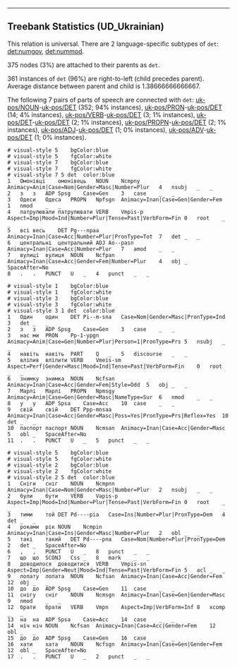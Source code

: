 

--------------------------------------------------------------------------------

## Treebank Statistics (UD_Ukrainian)

This relation is universal.
There are 2 language-specific subtypes of `det`: [det:numgov](), [det:nummod]().

375 nodes (3%) are attached to their parents as `det`.

361 instances of `det` (96%) are right-to-left (child precedes parent).
Average distance between parent and child is 1.38666666666667.

The following 7 pairs of parts of speech are connected with `det`: [uk-pos/NOUN]()-[uk-pos/DET]() (352; 94% instances), [uk-pos/PRON]()-[uk-pos/DET]() (14; 4% instances), [uk-pos/VERB]()-[uk-pos/DET]() (3; 1% instances), [uk-pos/DET]()-[uk-pos/DET]() (2; 1% instances), [uk-pos/PROPN]()-[uk-pos/DET]() (2; 1% instances), [uk-pos/ADJ]()-[uk-pos/DET]() (1; 0% instances), [uk-pos/ADV]()-[uk-pos/DET]() (1; 0% instances).


~~~ conllu
# visual-style 5	bgColor:blue
# visual-style 5	fgColor:white
# visual-style 7	bgColor:blue
# visual-style 7	fgColor:white
# visual-style 7 5 det	color:blue
1	Омонівці	омонівець	NOUN	Ncmpny	Animacy=Anim|Case=Nom|Gender=Masc|Number=Plur	4	nsubj	_	_
2	з	з	ADP	Spsg	Case=Gen	3	case	_	_
3	Одеси	Одеса	PROPN	Npfsgn	Animacy=Inan|Case=Gen|Gender=Fem	1	nmod	_	_
4	патрулювали	патрулювати	VERB	Vmpis-p	Aspect=Imp|Mood=Ind|Number=Plur|Tense=Past|VerbForm=Fin	0	root	_	_
5	всі	весь	DET	Pg---npaa	Animacy=Inan|Case=Acc|Number=Plur|PronType=Tot	7	det	_	_
6	центральні	центральний	ADJ	Ao--pasn	Animacy=Inan|Case=Acc|Number=Plur	7	amod	_	_
7	вулиці	вулиця	NOUN	Ncfpan	Animacy=Inan|Case=Acc|Gender=Fem|Number=Plur	4	obj	_	SpaceAfter=No
8	.	.	PUNCT	U	_	4	punct	_	_

~~~


~~~ conllu
# visual-style 1	bgColor:blue
# visual-style 1	fgColor:white
# visual-style 3	bgColor:blue
# visual-style 3	fgColor:white
# visual-style 3 1 det	color:blue
1	Один	один	DET	Pi--m-sna	Case=Nom|Gender=Masc|PronType=Ind	3	det	_	_
2	з	з	ADP	Spsg	Case=Gen	3	case	_	_
3	нас	ми	PRON	Pp-1-ypgn	Animacy=Anim|Case=Gen|Number=Plur|Person=1|PronType=Prs	5	nsubj	_	_
4	навіть	навіть	PART	Q	_	5	discourse	_	_
5	вліпив	вліпити	VERB	Vmeis-sm	Aspect=Perf|Gender=Masc|Mood=Ind|Tense=Past|VerbForm=Fin	0	root	_	_
6	знимку	знимка	NOUN	Ncfsan	Animacy=Inan|Case=Acc|Gender=Fem|Style=Odd	5	obj	_	_
7	Марлі	Марлі	PROPN	Npmsgy	Animacy=Anim|Case=Gen|Gender=Masc|NameType=Sur	6	nmod	_	_
8	у	у	ADP	Spsa	Case=Acc	10	case	_	_
9	свій	свій	DET	Ppp-mnsaa	Animacy=Inan|Case=Acc|Gender=Masc|Poss=Yes|PronType=Prs|Reflex=Yes	10	det	_	_
10	паспорт	паспорт	NOUN	Ncmsan	Animacy=Inan|Case=Acc|Gender=Masc	5	obl	_	SpaceAfter=No
11	.	.	PUNCT	U	_	5	punct	_	_

~~~


~~~ conllu
# visual-style 5	bgColor:blue
# visual-style 5	fgColor:white
# visual-style 2	bgColor:blue
# visual-style 2	fgColor:white
# visual-style 2 5 det	color:blue
1	Сніги	сніг	NOUN	Ncmpnn	Animacy=Inan|Case=Nom|Gender=Masc|Number=Plur	2	nsubj	_	_
2	були	бути	VERB	Vapis-p	Aspect=Imp|Mood=Ind|Number=Plur|Tense=Past|VerbForm=Fin	0	root	_	_
3	тими	той	DET	Pd----pia	Case=Ins|Number=Plur|PronType=Dem	4	det	_	_
4	роками	рік	NOUN	Ncmpin	Animacy=Inan|Case=Ins|Gender=Masc|Number=Plur	2	obl	_	_
5	такі	такий	DET	Pd----pna	Case=Nom|Number=Plur|PronType=Dem	2	det	_	SpaceAfter=No
6	,	,	PUNCT	U	_	8	punct	_	_
7	що	що	SCONJ	Css	_	8	mark	_	_
8	доводилося	доводитися	VERB	Vmpis-sn	Aspect=Imp|Gender=Neut|Mood=Ind|Tense=Past|VerbForm=Fin	5	acl	_	_
9	лопату	лопата	NOUN	Ncfsan	Animacy=Inan|Case=Acc|Gender=Fem	12	obj	_	_
10	до	до	ADP	Spsg	Case=Gen	11	case	_	_
11	снігу	сніг	NOUN	Ncmsgn	Animacy=Inan|Case=Gen|Gender=Masc	9	nmod	_	_
12	брати	брати	VERB	Vmpn	Aspect=Imp|VerbForm=Inf	8	xcomp	_	_
13	на	на	ADP	Spsa	Case=Acc	14	case	_	_
14	ніч	ніч	NOUN	Ncfsan	Animacy=Inan|Case=Acc|Gender=Fem	12	obl	_	_
15	до	до	ADP	Spsg	Case=Gen	16	case	_	_
16	хати	хата	NOUN	Ncfsgn	Animacy=Inan|Case=Gen|Gender=Fem	12	obl	_	SpaceAfter=No
17	.	.	PUNCT	U	_	2	punct	_	_

~~~


